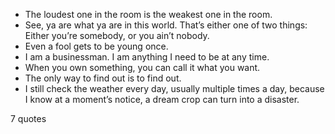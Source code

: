  - The loudest one in the room is the weakest one in the room.
 - See, ya are what ya are in this world. That’s either one of two things: Either you’re somebody, or you ain’t nobody.
 - Even a fool gets to be young once.
 - I am a businessman. I am anything I need to be at any time.
 - When you own something, you can call it what you want.
 - The only way to find out is to find out.
 - I still check the weather every day, usually multiple times a day, because I know at a moment’s notice, a dream crop can turn into a disaster.

7 quotes
